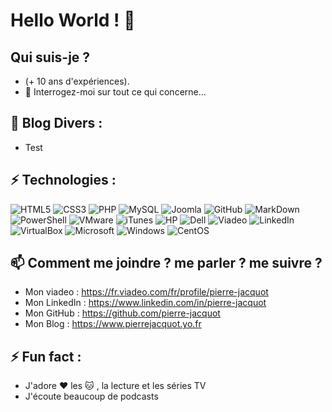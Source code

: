 # Hello World ! 👋

## Qui suis-je ?
- (+ 10 ans d'expériences).
- 💬 Interrogez-moi sur tout ce qui concerne...

## 📕 Blog Divers :
- Test

## ⚡ Technologies :
![HTML5](https://img.shields.io/badge/-HTML5-red?style=flat-square&logo=html5&logoColor=white)
![CSS3](https://img.shields.io/badge/-CSS3-1572B6?style=flat-square&logo=css3)
![PHP](https://img.shields.io/badge/-PHP-474A8A?style=flat-square&logo=php)
![MySQL](https://img.shields.io/badge/-MySQL-yellow?style=flat-square&logo=mysql)
![Joomla](https://img.shields.io/badge/Joomla-darkblue?style=flat-square&logo=joomla)
![GitHub](https://img.shields.io/badge/-GitHub-black?style=flat-square&logo=github)
![MarkDown](https://img.shields.io/badge/markdown-green?&style=flat-square&logo=markdown)
![PowerShell](https://img.shields.io/badge/PowerShell-183A61?style=flat-square&logo=powershell)
![VMware](https://img.shields.io/badge/VMware-darkgreen?style=flat-square&logo=vmware&logoColor=white)
![iTunes](https://img.shields.io/badge/iTunes-deeppink?style=flat-square&logo=itunes&logoColor=white)
![HP](https://img.shields.io/badge/HP-black?style=flat-square&logo=hp)
![Dell](https://img.shields.io/badge/Dell-purple?style=flat-square&logo=dell)
![Viadeo](https://img.shields.io/badge/Viadeo-black?style=flat-square&logo=viadeo)
![LinkedIn](https://img.shields.io/badge/LinkedIn-blue?style=flat-square&logo=linkedin)
![VirtualBox](https://img.shields.io/badge/VirtualBox-darkorange?style=flat-square&logo=virtualbox)
![Microsoft](https://img.shields.io/badge/Microsoft-grey?style=flat-square&logo=microsoft)
![Windows](https://img.shields.io/badge/Windows-darkcyan?style=flat-square&logo=windows)
![CentOS](https://img.shields.io/badge/CentOS-brown?style=flat-square&logo=centos)

## 📫 Comment me joindre ? me parler ? me suivre ?
- Mon viadeo : [ https://fr.viadeo.com/fr/profile/pierre-jacquot ](https://fr.viadeo.com/fr/profile/pierre-jacquot)
- Mon LinkedIn : [ https://www.linkedin.com/in/pierre-jacquot ](https://www.linkedin.com/in/pierre-jacquot)
- Mon GitHub : [ https://github.com/pierre-jacquot ](https://github.com/pierre-jacquot)
- Mon Blog : [ https://www.pierrejacquot.yo.fr ](https://www.pierrejacquot.yo.fr)

## ⚡ Fun fact :
- J'adore :heart: les :cat: , la lecture et les séries TV
- J'écoute beaucoup de podcasts
<!--
**pierre-jacquot/pierre-jacquot** is a ✨ _special_ ✨ repository because its `README.md` (this file) appears on your GitHub profile.

Here are some ideas to get you started :

- 🔭 I’m currently working on ...
- 🌱 I’m currently learning ...
- 👯 I’m looking to collaborate on ...
- 🤔 I’m looking for help with ...
- 💬 Ask me about ...
- 📫 How to reach me: ...
- 😄 Pronouns: ...
- ⚡ Fun fact: ...
-->
